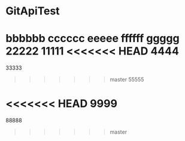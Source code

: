 # GitApiTest
bbbbbb
cccccc
eeeee
ffffff
ggggg
22222
11111
<<<<<<< HEAD
4444
=======
33333
>>>>>>> master
55555

<<<<<<< HEAD
9999
=======

88888
>>>>>>> master

